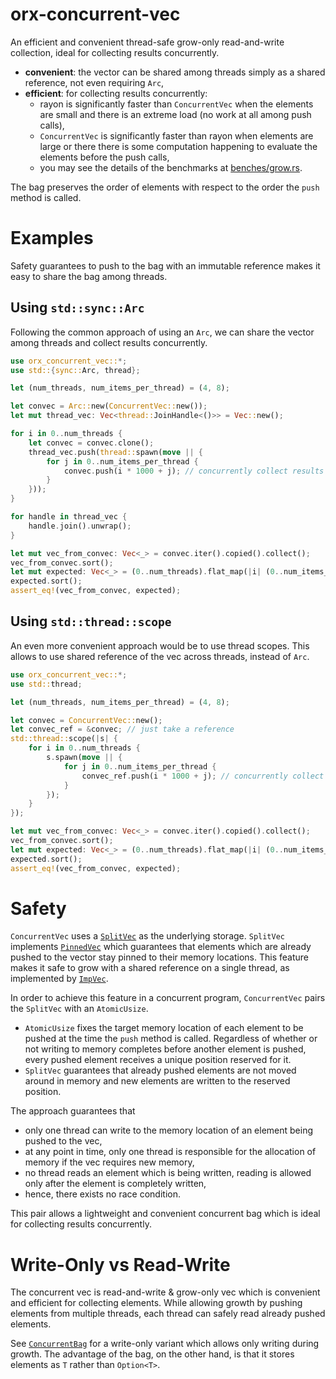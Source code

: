 # orx-concurrent-vec

An efficient and convenient thread-safe grow-only read-and-write collection, ideal for collecting results concurrently.
* **convenient**: the vector can be shared among threads simply as a shared reference, not even requiring `Arc`,
* **efficient**: for collecting results concurrently:
  * rayon is significantly faster than `ConcurrentVec` when the elements are small and there is an extreme load (no work at all among push calls),
  * `ConcurrentVec` is significantly faster than rayon when elements are large or there there is some computation happening to evaluate the elements before the push calls,
  * you may see the details of the benchmarks at [benches/grow.rs](https://github.com/orxfun/orx-concurrent-bag/blob/main/benches/grow.rs).

The bag preserves the order of elements with respect to the order the `push` method is called.

# Examples

Safety guarantees to push to the bag with an immutable reference makes it easy to share the bag among threads.

## Using `std::sync::Arc`

Following the common approach of using an `Arc`, we can share the vector among threads and collect results concurrently.

```rust
use orx_concurrent_vec::*;
use std::{sync::Arc, thread};

let (num_threads, num_items_per_thread) = (4, 8);

let convec = Arc::new(ConcurrentVec::new());
let mut thread_vec: Vec<thread::JoinHandle<()>> = Vec::new();

for i in 0..num_threads {
    let convec = convec.clone();
    thread_vec.push(thread::spawn(move || {
        for j in 0..num_items_per_thread {
            convec.push(i * 1000 + j); // concurrently collect results simply by calling `push`
        }
    }));
}

for handle in thread_vec {
    handle.join().unwrap();
}

let mut vec_from_convec: Vec<_> = convec.iter().copied().collect();
vec_from_convec.sort();
let mut expected: Vec<_> = (0..num_threads).flat_map(|i| (0..num_items_per_thread).map(move |j| i * 1000 + j)).collect();
expected.sort();
assert_eq!(vec_from_convec, expected);
```

## Using `std::thread::scope`

An even more convenient approach would be to use thread scopes. This allows to use shared reference of the vec across threads, instead of `Arc`.

```rust
use orx_concurrent_vec::*;
use std::thread;

let (num_threads, num_items_per_thread) = (4, 8);

let convec = ConcurrentVec::new();
let convec_ref = &convec; // just take a reference
std::thread::scope(|s| {
    for i in 0..num_threads {
        s.spawn(move || {
            for j in 0..num_items_per_thread {
                convec_ref.push(i * 1000 + j); // concurrently collect results simply by calling `push`
            }
        });
    }
});

let mut vec_from_convec: Vec<_> = convec.iter().copied().collect();
vec_from_convec.sort();
let mut expected: Vec<_> = (0..num_threads).flat_map(|i| (0..num_items_per_thread).map(move |j| i * 1000 + j)).collect();
expected.sort();
assert_eq!(vec_from_convec, expected);
```

# Safety

`ConcurrentVec` uses a [`SplitVec`](https://crates.io/crates/orx-split-vec) as the underlying storage.
`SplitVec` implements [`PinnedVec`](https://crates.io/crates/orx-pinned-vec) which guarantees that elements which are already pushed to the vector stay pinned to their memory locations.
This feature makes it safe to grow with a shared reference on a single thread, as implemented by [`ImpVec`](https://crates.io/crates/orx-imp-vec).

In order to achieve this feature in a concurrent program, `ConcurrentVec` pairs the `SplitVec` with an `AtomicUsize`.
* `AtomicUsize` fixes the target memory location of each element to be pushed at the time the `push` method is called. Regardless of whether or not writing to memory completes before another element is pushed, every pushed element receives a unique position reserved for it.
* `SplitVec` guarantees that already pushed elements are not moved around in memory and new elements are written to the reserved position.

The approach guarantees that
* only one thread can write to the memory location of an element being pushed to the vec,
* at any point in time, only one thread is responsible for the allocation of memory if the vec requires new memory,
* no thread reads an element which is being written, reading is allowed only after the element is completely written,
* hence, there exists no race condition.

This pair allows a lightweight and convenient concurrent bag which is ideal for collecting results concurrently.

# Write-Only vs Read-Write

The concurrent vec is read-and-write & grow-only vec which is convenient and efficient for collecting elements.
While allowing growth by pushing elements from multiple threads, each thread can safely read already pushed elements.

See [`ConcurrentBag`](https://crates.io/crates/orx-concurrent-bag) for a write-only variant which allows only writing during growth.
The advantage of the bag, on the other hand, is that it stores elements as `T` rather than `Option<T>`.
